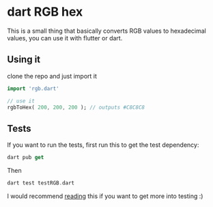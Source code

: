 # dart RGB hex

This is a small thing that basically converts RGB values to hexadecimal values,
you can use it with flutter or dart.

## Using it

clone the repo and just import it

```dart
import 'rgb.dart'

// use it
rgbToHex( 200, 200, 200 ); // outputs #C8C8C8
```

## Tests

If you want to run the tests, first run this to get the test dependency:

```dart
dart pub get
```

Then

```dart
dart test testRGB.dart
```

I would recommend [reading](https://pub.dev/packages/test) this if you want to get more into testing :)
